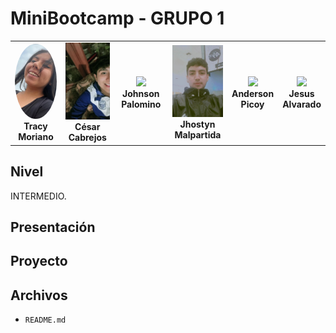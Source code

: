 # MiniBootcamp - GRUPO 1
<table align="center">
    <tr>
        <td align="center" style="width: 25%;">
            <img src="img/fototracy.jpeg" style="width: 120px; height: 120px; object-fit: cover; border-radius: 50%;"/>  
            <br><strong>Tracy Moriano</strong>
        </td>
        <td align="center" style="width: 25%;">
            <img src="img/fotocesar.jpeg" style="width: 100%; height: auto;"/>  
            <br><strong>César Cabrejos</strong>
        </td>
        <td align="center" style="width: 25%;">
            <img src="img/imagen03.jpg" style="width: 100%; height: auto;"/>  
            <br><strong>Johnson Palomino</strong>
        </td>
        <td align="center" style="width: 25%;">
            <img src="img/fotojhostyn.jpeg" style="width: 100%; height: auto;"/>  
            <br><strong>Jhostyn Malpartida</strong>
        </td>
        <td align="center" style="width: 25%;">
            <img src="img/Imagen02.jpg" style="width: 100%; height: auto;"/>  
            <br><strong>Anderson Picoy</strong>
        </td>
        <td align="center" style="width: 25%;">
            <img src="img/Imagen02.jpg" style="width: 100%; height: auto;"/>  
            <br><strong>Jesus Alvarado</strong>
        </td>
    </tr>
</table>

## Nivel
INTERMEDIO.

## Presentación


## Proyecto


## Archivos
- `README.md`